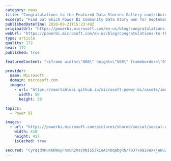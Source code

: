 ```yaml
---
category: news
title: "Congratulations to the Featured Data Stories Gallery contributors"
excerpt: "Find out which Power BI Community Data Story won for September and which Data Story received an honorable mention! We also announce next month&#8217;s Data Stories Gallery theme at the end of the blog."
publishedDateTime: 2020-09-21T15:23:49Z
originalUrl: "https://powerbi.microsoft.com/en-us/blog/congratulations-to-the-featured-data-stories-gallery-contributors/"
webUrl: "https://powerbi.microsoft.com/en-us/blog/congratulations-to-the-featured-data-stories-gallery-contributors/"
type: article
quality: 172
heat: 172
published: true

featuredContent: "<iframe width=\"800\" height=\"500\" frameborder=\"0\" src=\"https://www.youtube.com/embed/5_MFGnLDUHU\" allow=\"accelerometer; autoplay; encrypted-media; gyroscope; picture-in-picture\" allowfullscreen></iframe>"

provider:
  name: Microsoft
  domain: microsoft.com
  images:
    - url: "https://smartableai.github.io/microsoft-power-bi/assets/images/organizations/microsoft.com-50x50.jpg"
      width: 50
      height: 50

topics:
  - Power BI

images:
  - url: "https://powerbi.microsoft.com/pictures/shared/social/social-default-image.png"
    width: 418
    height: 417
    isCached: true

secured: "CyrqIdmHuKKKWuyFnxuR2VszRNIS5JkieA5YOqabgRh/7oJ7x0a2veX+jeNuZwF1SBz5mhI6vpPGgLlcJ2rsvxph45nOaH8zDMqgOTE7m5ebepv6qf53RzkghLIfMv6JSx8a5udWqd/s/uOkCAnD3MylRweSb4VLRJnatOMh1+rTZHS7H4ZOMzzDPDiiqsxmyZkY/pYTUwJDXEiHGwH8o73GCv5EEEWzBLXnizHTfo+08sHmzUBPrmYtlQIKs7vtHh/hKBOBJZDiWNIN030uGLLI95qxIzgIjVCXmXPvwT0/Uoquui2ks0Z3LyXZ+wbqbAaBVLgltLHm7Cyw87zdfN+gRMKO1svglpTtOt8tvGyxCRE8b48Ai2Y8MPZ45OLGCLpSpVVT/Df9XAB0rCogYNSOglo0KR1jB5N9lowx4jrz0xl4H+3ry2K6k4k79YmC;LxNQZySJ4hi5hxL+jtJP8g=="
---
```


